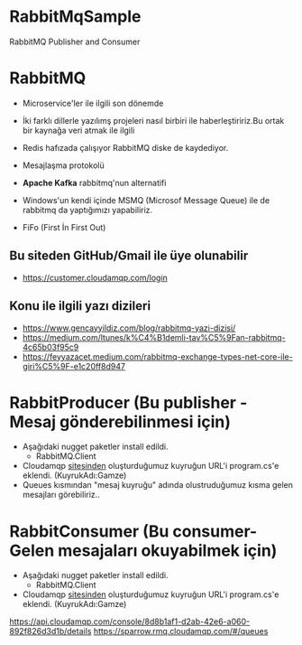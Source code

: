# RabbitMqSample
RabbitMQ Publisher and Consumer

# RabbitMQ
- Microservice'ler ile ilgili son dönemde 
- İki farklı dillerle yazılımş projeleri nasıl birbiri ile haberleştiririz.Bu ortak bir kaynağa veri atmak ile ilgili
- Redis hafızada çalışıyor RabbitMQ diske de kaydediyor.
- Mesajlaşma protokolü
- **Apache Kafka** rabbitmq'nun alternatifi
- Windows'un kendi içinde MSMQ (Microsof Message Queue) ile de rabbitmq da yaptığımızı yapabiliriz.

- FiFo (First İn First Out)

## Bu siteden GitHub/Gmail ile üye olunabilir
- https://customer.cloudamqp.com/login 

## Konu ile ilgili yazı dizileri
- https://www.gencayyildiz.com/blog/rabbitmq-yazi-dizisi/
- https://medium.com/ltunes/k%C4%B1demli-tav%C5%9Fan-rabbitmq-4c65b03f95c9
- https://feyyazacet.medium.com/rabbitmq-exchange-types-net-core-ile-giri%C5%9F-e1c20ff8d947

# RabbitProducer   (Bu publisher - Mesaj gönderebilinmesi için)
- Aşağıdaki nugget paketler install edildi.
	- RabbitMQ.Client
- Cloudamqp [sitesinden](https://customer.cloudamqp.com/login ) oluşturduğumuz kuyruğun URL'i program.cs'e eklendi. (KuyrukAdı:Gamze)
- Queues kısmından "mesaj kuyruğu" adında olustruduğumuz kısma gelen mesajları görebiliriz..

# RabbitConsumer (Bu consumer- Gelen mesajaları okuyabilmek için)
- Aşağıdaki nugget paketler install edildi.
	- RabbitMQ.Client
- Cloudamqp [sitesinden](https://customer.cloudamqp.com/login ) oluşturduğumuz kuyruğun URL'i program.cs'e eklendi. (KuyrukAdı:Gamze)


https://api.cloudamqp.com/console/8d8b1af1-d2ab-42e6-a060-892f826d3d1b/details
https://sparrow.rmq.cloudamqp.com/#/queues
